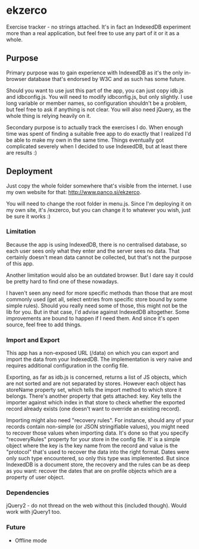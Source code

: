 # ekzerco
Exercise tracker - no strings attached. It's in fact an IndexedDB experiment more than a real application, but feel free 
to use any part of it or it as a whole.

## Purpose
Primary purpose was to gain experience with IndexedDB as it's the only in-browser database that's endorsed by W3C and 
as such has some future.

Should you want to use just this part of the app, you can just copy idb.js and idbconfig.js. You will need to modify 
idbconfig.js, but only slightly. I use long variable or member names, so configuration shouldn't be a problem, but feel 
free to ask if anything is not clear. You will also need jQuery, as the whole thing is relying heavily on it.
  
Secondary purpose is to actually track the exercises I do. When enough time was spent of finding a suitable free app to 
do exactly that I realized I'd be able to make my own in the same time. Things eventually got complicated severely when 
I decided to use IndexedDB, but at least there are results :)

## Deployment
Just copy the whole folder somewhere that's visible from the internet. I use my own website for that: 
http://www.panco.si/ekzerco.

You will need to change the root folder in menu.js. Since I'm deploying it on my own site, it's /exzerco, but you can 
change it to whatever you wish, just be sure it works :)

### Limitation
Because the app is using IndexedDB, there is no centralised database, so each user sees only what they enter and the 
server sees no data. That certainly doesn't mean data cannot be collected, but that's not the purpose of this app.

Another limitation would also be an outdated browser. But I dare say it could be pretty hard to find one of these 
nowadays.

I haven't seen any need for more specific methods than those that are most commonly used (get all, select entries from 
specific store bound by some simple rules). Should you really need some of those, this might not be the lib for you. 
But in that case, I'd advise against IndexedDB altogether. Some improvements are bound to happen if I need them. And 
since it's open source, feel free to add things.

### Import and Export
This app has a non-exposed URL (/data) on which you can export and import the data from your IndexedDB. The 
implementation is very naive and requires additional configuration in the config file.

Exporting, as far as idb.js is concerned, returns a list of JS objects, which are not sorted and are not separated by 
stores. However each object has storeName property set, which tells the import method to which store it belongs. 
There's another property that gets attached: key. Key tells the importer against which index in that store to check 
whether the exported record already exists (one doesn't want to override an existing record).
   
Importing might also need "recovery rules". For instance, should any of your records contain non-simple (or JSON 
stringifiable values), you might need to recover those values when importing data. It's done so that you specify 
"recoveryRules" property for your store in the config file. It' is a simple object where the key is the key name from 
the record and value is the "protocol" that's used to recover the data into the right format. Dates were only such type 
encountered, so only this type was implemented. But since IndexedDB is a document store, the recovery and the rules can 
be as deep as you want: recover the dates that are on profile objects which are a property of user object.

### Dependencies
jQuery2 - do not thread on the web without this (included though). Would work with jQuery1 too.

### Future
* Offline mode
